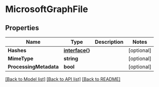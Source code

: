 # MicrosoftGraphFile

## Properties

Name | Type | Description | Notes
------------ | ------------- | ------------- | -------------
**Hashes** | [**interface{}**](.md) |  | [optional] 
**MimeType** | **string** |  | [optional] 
**ProcessingMetadata** | **bool** |  | [optional] 

[[Back to Model list]](../README.md#documentation-for-models) [[Back to API list]](../README.md#documentation-for-api-endpoints) [[Back to README]](../README.md)


